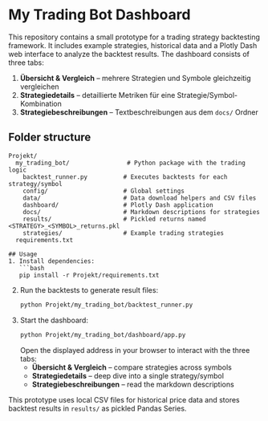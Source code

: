 # My Trading Bot Dashboard
This repository contains a small prototype for a trading strategy backtesting framework. It includes example strategies, historical data and a Plotly Dash web interface to analyze the backtest results. The dashboard consists of three tabs:
1. **Übersicht & Vergleich** – mehrere Strategien und Symbole gleichzeitig vergleichen
2. **Strategiedetails** – detaillierte Metriken für eine Strategie/Symbol-Kombination
3. **Strategiebeschreibungen** – Textbeschreibungen aus dem `docs/` Ordner


## Folder structure

```
Projekt/
  my_trading_bot/                # Python package with the trading logic
    backtest_runner.py          # Executes backtests for each strategy/symbol
    config/                     # Global settings
    data/                       # Data download helpers and CSV files
    dashboard/                  # Plotly Dash application
    docs/                       # Markdown descriptions for strategies
    results/                    # Pickled returns named <STRATEGY>_<SYMBOL>_returns.pkl
    strategies/                 # Example trading strategies
  requirements.txt

## Usage
1. Install dependencies:
   ```bash
   pip install -r Projekt/requirements.txt
   ```
2. Run the backtests to generate result files:
   ```bash
   python Projekt/my_trading_bot/backtest_runner.py
   ```
3. Start the dashboard:
   ```bash
   python Projekt/my_trading_bot/dashboard/app.py
   ```
   Open the displayed address in your browser to interact with the three tabs:
   - **Übersicht & Vergleich** – compare strategies across symbols
   - **Strategiedetails** – deep dive into a single strategy/symbol
   - **Strategiebeschreibungen** – read the markdown descriptions

This prototype uses local CSV files for historical price data and stores backtest results in `results/` as pickled Pandas Series.



